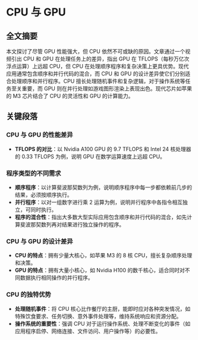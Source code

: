 # CPU 与 GPU

## 全文摘要

本文探讨了尽管 GPU 性能强大，但 CPU 依然不可或缺的原因。文章通过一个视频引出 CPU 和 GPU 在处理任务上的差异，指出 GPU 在 TFLOPS（每秒万亿次浮点运算）上远超 CPU，但 CPU 在处理顺序程序和复杂决策上更具优势。现代应用通常包含顺序和并行代码的混合，而 CPU 和 GPU 的设计差异使它们分别适合处理顺序和并行程序。CPU 擅长处理随机事件和复杂逻辑，对于操作系统等任务至关重要，而 GPU 则在并行处理如游戏图形渲染上表现出色。现代芯片如苹果的 M3 芯片结合了 CPU 的灵活性和 GPU 的计算能力。

## 关键段落

### CPU 与 GPU 的性能差异

- **TFLOPS 的对比**：以 Nvidia A100 GPU 的 9.7 TFLOPS 和 Intel 24 核处理器的 0.33 TFLOPS 为例，说明 GPU 在数学运算速度上远超 CPU。

### 程序类型的不同需求

- **顺序程序**：以计算斐波那契数列为例，说明顺序程序中每一步都依赖前几步的结果，必须按顺序执行。
- **并行程序**：以对一组数字进行乘 2 运算为例，说明并行程序中各指令相互独立，可同时执行。
- **程序的混合性**：指出大多数大型实际应用包含顺序和并行代码的混合，如先计算斐波那契数列再对结果进行独立操作的程序。

### CPU 与 GPU 的设计差异

- **CPU 的特点**：拥有少量大核心，如苹果 M3 的 8 核 CPU，擅长复杂顺序处理和决策。
- **GPU 的特点**：拥有大量小核心，如 Nvidia H100 的数千核心，适合同时对不同数据执行相同操作的并行程序。

### CPU 的独特优势

- **处理随机事件**：将 CPU 核心比作餐厅的主厨，能即时应对各种突发情况，如特殊饮食要求、任务切换、意外事件处理等，维持系统响应和资源分配。
- **操作系统的重要性**：强调 CPU 对于运行操作系统、处理不断变化的事件（如应用程序启停、网络连接、文件访问、用户操作等）的必要性。

